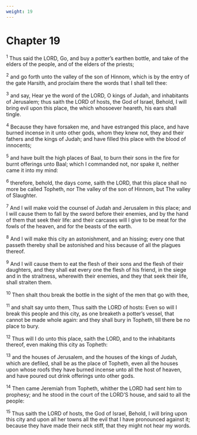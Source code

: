 ```yaml
---
weight: 19
---
```


# Chapter 19

<sup>1</sup> Thus said the LORD, Go, and buy a potter’s earthen bottle, and take of the elders of the people, and of the elders of the priests; 

<sup>2</sup> and go forth unto the valley of the son of Hinnom, which is by the entry of the gate Harsith, and proclaim there the words that I shall tell thee: 

<sup>3</sup> and say, Hear ye the word of the LORD, O kings of Judah, and inhabitants of Jerusalem; thus saith the LORD of hosts, the God of Israel, Behold, I will bring evil upon this place, the which whosoever heareth, his ears shall tingle. 

<sup>4</sup> Because they have forsaken me, and have estranged this place, and have burned incense in it unto other gods, whom they knew not, they and their fathers and the kings of Judah; and have filled this place with the blood of innocents; 

<sup>5</sup> and have built the high places of Baal, to burn their sons in the fire for burnt offerings unto Baal; which I commanded not, nor spake it, neither came it into my mind: 

<sup>6</sup> therefore, behold, the days come, saith the LORD, that this place shall no more be called Topheth, nor The valley of the son of Hinnom, but The valley of Slaughter. 

<sup>7</sup> And I will make void the counsel of Judah and Jerusalem in this place; and I will cause them to fall by the sword before their enemies, and by the hand of them that seek their life: and their carcases will I give to be meat for the fowls of the heaven, and for the beasts of the earth. 

<sup>8</sup> And I will make this city an astonishment, and an hissing; every one that passeth thereby shall be astonished and hiss because of all the plagues thereof. 

<sup>9</sup> And I will cause them to eat the flesh of their sons and the flesh of their daughters, and they shall eat every one the flesh of his friend, in the siege and in the straitness, wherewith their enemies, and they that seek their life, shall straiten them. 

<sup>10</sup> Then shalt thou break the bottle in the sight of the men that go with thee, 

<sup>11</sup> and shalt say unto them, Thus saith the LORD of hosts: Even so will I break this people and this city, as one breaketh a potter’s vessel, that cannot be made whole again: and they shall bury in Topheth, till there be no place to bury. 

<sup>12</sup> Thus will I do unto this place, saith the LORD, and to the inhabitants thereof, even making this city as Topheth: 

<sup>13</sup> and the houses of Jerusalem, and the houses of the kings of Judah, which are defiled, shall be as the place of Topheth, even all the houses upon whose roofs they have burned incense unto all the host of heaven, and have poured out drink offerings unto other gods. 

<sup>14</sup> Then came Jeremiah from Topheth, whither the LORD had sent him to prophesy; and he stood in the court of the LORD’S house, and said to all the people: 

<sup>15</sup> Thus saith the LORD of hosts, the God of Israel, Behold, I will bring upon this city and upon all her towns all the evil that I have pronounced against it; because they have made their neck stiff, that they might not hear my words. 


